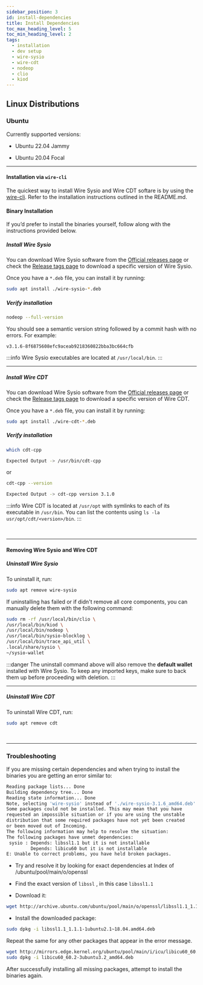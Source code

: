 ```yaml
---
sidebar_position: 3
id: install-dependencies
title: Install Dependencies
toc_max_heading_level: 5
toc_min_heading_level: 2
tags:
  - installation 
  - dev setup
  - wire-sysio
  - wire-cdt
  - nodeop
  - clio
  - kiod
---
```


## Linux Distributions

### Ubuntu

Currently supported versions:

- Ubuntu 22.04 Jammy

- Ubuntu 20.04 Focal

***

#### Installation via `wire-cli`

The quickest way to install Wire Sysio and Wire CDT softare is by using the [wire-cli](https://github.com/Wire-Network/wire-install?tab=readme-ov-file#genesis-node-setup). Refer to the installation instructions outlined in the README.md.

#### Binary Installation

If you’d prefer to install the binaries yourself, follow along with the instructions provided below.

##### Install Wire Sysio

You can download Wire Sysio software from the [Official releases page](https://github.com/Wire-Network/wire-sysio/releases) or check the [Release tags page](https://github.com/Wire-Network/wire-sysio/tags) to download a specific version of Wire Sysio.

Once you have a `*.deb` file, you can install it by running:

```sh
sudo apt install ./wire-sysio-*.deb
```

##### Verify installation

```sh
nodeop --full-version
```

You should see a semantic version string followed by a commit hash with no errors. For example:

```console
v3.1.6-8f6875608efc9aceab9218360822bba3bc664cfb
```

:::info
Wire Sysio executables are located at `/usr/local/bin`.
:::
***

##### Install Wire CDT

You can download Wire Sysio software from the [Official releases page](https://github.com/Wire-Network/wire-cdt/releases) or check the [Release tags page](https://github.com/Wire-Network/wire-cdt/tags) to download a specific version of Wire CDT.

Once you have a `*.deb` file, you can install it by running:

```sh
sudo apt install ./wire-cdt-*.deb
```

##### Verify installation

```sh
which cdt-cpp

Expected Output -> /usr/bin/cdt-cpp
```

or

```sh
cdt-cpp --version

Expected Output -> cdt-cpp version 3.1.0
```

:::info
Wire CDT is located at `/usr/opt` with symlinks to each of its executable in `/usr/bin`. You can list the contents using `ls -la usr/opt/cdt/<version>/bin`.
:::

&nbsp;

***

#### Removing Wire Sysio and Wire CDT

##### Uninstall Wire Sysio

To uninstall it, run:

```sh
sudo apt remove wire-sysio
```

If uninstalling has failed or if didn't remove all core components, you can manually delete them with the following command:

```sh
sudo rm -rf /usr/local/bin/clio \
/usr/local/bin/kiod \
/usr/local/bin/nodeop \
/usr/local/bin/sysio-blocklog \
/usr/local/bin/trace_api_util \
.local/share/sysio \
~/sysio-wallet
```

:::danger
The uninstall command above will also remove the **default wallet** installed with Wire Sysio. To keep any imported keys, make sure to back them up before proceeding with deletion.
:::
***

##### Uninstall Wire CDT

To uninstall Wire CDT, run:

```bash
sudo apt remove cdt
```

&nbsp;

***

### Troubleshooting

If you are missing certain dependencies and when trying to install the binaries you are getting an error similar to:

```bash
Reading package lists... Done
Building dependency tree... Done
Reading state information... Done
Note, selecting 'wire-sysio' instead of './wire-sysio-3.1.6_amd64.deb'
Some packages could not be installed. This may mean that you have
requested an impossible situation or if you are using the unstable
distribution that some required packages have not yet been created
or been moved out of Incoming.
The following information may help to resolve the situation:
The following packages have unmet dependencies:
 sysio : Depends: libssl1.1 but it is not installable
         Depends: libicu60 but it is not installable
E: Unable to correct problems, you have held broken packages.
```

- Try and resolve it by looking for exact dependencies at Index of /ubuntu/pool/main/o/openssl

- Find the exact version of `libssl` , in this case `libssl1.1`

- Download it:

``` bash
wget http://archive.ubuntu.com/ubuntu/pool/main/o/openssl/libssl1.1_1.1.1-1ubuntu2.1\~18.04.amd64.deb
```

- Install the downloaded package:

```bash
sudo dpkg -i libssl1.1_1.1.1-1ubuntu2.1~18.04.amd64.deb
```

Repeat the same for any other packages that appear in the error message.

```bash
wget http://mirrors.edge.kernel.org/ubuntu/pool/main/i/icu/libicu60_60.2-3ubuntu3.1_amd64.deb
sudo dpkg -i libicu60_60.2-3ubuntu3.2_amd64.deb
```

After successfully installing all missing packages, attempt to install the binaries again.
